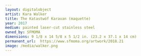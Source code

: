 ```yaml
---
layout: digitalobject
artist: Kara Walker
title: The Katastwóf Karavan (maquette)
year: 2017
medium: painted laser-cut stainless steel
owned_by: SFMOMA
dimensions: 9 1/8 x 14 5/8 x 5 1/2 in. (23.2 x 37.1 x 14 cm)
permanent_url:  https://www.sfmoma.org/artwork/2018.21 
image: /media/walker.png
---
```

